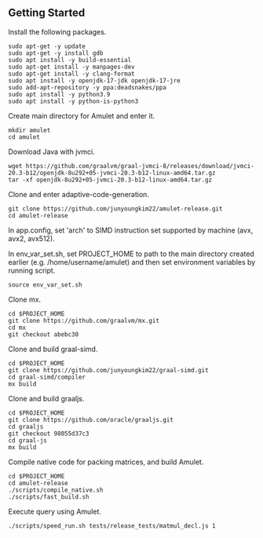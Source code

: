## Getting Started

Install the following packages.
```
sudo apt-get -y update
sudo apt-get -y install gdb
sudo apt install -y build-essential
sudo apt-get install -y manpages-dev
sudo apt-get install -y clang-format
sudo apt install -y openjdk-17-jdk openjdk-17-jre
sudo add-apt-repository -y ppa:deadsnakes/ppa
sudo apt install -y python3.9
sudo apt install -y python-is-python3
```

Create main directory for Amulet and enter it.
```
mkdir amulet
cd amulet
```

Download Java with jvmci.
```
wget https://github.com/graalvm/graal-jvmci-8/releases/download/jvmci-20.3-b12/openjdk-8u292+05-jvmci-20.3-b12-linux-amd64.tar.gz
tar -xf openjdk-8u292+05-jvmci-20.3-b12-linux-amd64.tar.gz
```
Clone and enter adaptive-code-generation.
```
git clone https://github.com/junyoungkim22/amulet-release.git
cd amulet-release
```

In app.config, set 'arch' to SIMD instruction set supported by machine (avx, avx2, avx512).

In env_var_set.sh, set PROJECT_HOME to path to the main directory created earlier (e.g. /home/username/amulet) and then set environment variables by running script.
```
source env_var_set.sh
```

Clone mx.
```
cd $PROJECT_HOME
git clone https://github.com/graalvm/mx.git
cd mx
git checkout abebc30
```

Clone and build graal-simd.
```
cd $PROJECT_HOME
git clone https://github.com/junyoungkim22/graal-simd.git
cd graal-simd/compiler
mx build
```

Clone and build graaljs.
```
cd $PROJECT_HOME
git clone https://github.com/oracle/graaljs.git
cd graaljs
git checkout 98055d37c3
cd graal-js
mx build
```
Compile native code for packing matrices, and build Amulet.
```
cd $PROJECT_HOME
cd amulet-release
./scripts/compile_native.sh
./scripts/fast_build.sh
```

Execute query using Amulet.
```
./scripts/speed_run.sh tests/release_tests/matmul_decl.js 1
```
